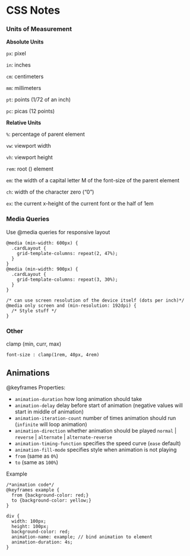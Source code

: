 # CSS Notes

### Units of Measurement

**Absolute Units**

`px`: pixel

`in`: inches

`cm`: centimeters

`mm`: millimeters

`pt`: points (1/72 of an inch)

`pc`: picas (12 points)

**Relative Units**

`%`: percentage of parent element

`vw`: viewport width

`vh`: viewport height

`rem`: root (<html>) element

`em`: the width of a capital letter M of the font-size of the parent element

`ch`: width of the character zero (“0”)

`ex`: the current x-height of the current font or the half of 1em

### Media Queries

Use @media queries for responsive layout

```
@media (min-width: 600px) {
  .cardLayout {
    grid-template-columns: repeat(2, 47%);
  }
}
@media (min-width: 900px) {
  .cardLayout {
    grid-template-columns: repeat(3, 30%);
  }
}

/* can use screen resolution of the device itself (dots per inch)*/
@media only screen and (min-resolution: 192dpi) {
  /* Style stuff */
}
```

### Other

clamp (min, curr, max)

```
font-size : clamp(1rem, 40px, 4rem)
```

## Animations

@keyframes Properties:

- `animation-duration` how long animation should take
- `animation-delay` delay before start of animation (negative values will start in middle of animation)
- `animation-iteration-count` number of times animation should run (`infinite` will loop animation)
- `animation-direction` whether animation should be played `normal` | `reverse` | `alternate` | `alternate-reverse`
- `animation-timing-function` specifies the speed curve (`ease` default)
- `animation-fill-mode` specifies style when animation is not playing
- `from` (same as `0%`)
- `to` (same as `100%`)

Example

```
/*animation code*/
@keyframes example {
  from {background-color: red;}
  to {background-color: yellow;}
}

div {
  width: 100px;
  height: 100px;
  background-color: red;
  animation-name: example; // bind animation to element
  animation-duration: 4s;
}
```
